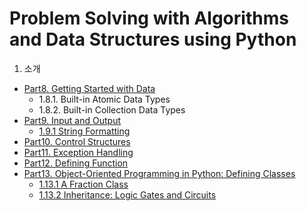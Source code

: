 # Problem Solving with Algorithms and Data Structures using Python
1. 소개
  - [Part8. Getting Started with Data](1_Introduction/8_Getting_Started_With_Data.md)
    - 1.8.1. Built-in Atomic Data Types
    - 1.8.2. Built-in Collection Data Types
  - [Part9. Input and Output](1_Introduction/9_Input_And_Output.ipynb)
    - [1.9.1 String Formatting](1_Introduction/9_1_String_Formatting.ipynb) 
  - [Part10. Control Structures](1_Introduction/10_Control_Structures.ipynb)
  - [Part11. Exception Handling](1_Introduction/11_Exception_Handling.ipynb)
  - [Part12. Defining Function](1_Introduction/12_Defining_Function.ipynb)
  - [Part13. Object-Oriented Programming in Python: Defining Classes](1_Introduction/13_Defining_Classes.ipynb)
    - [1.13.1 A Fraction Class](1_Introduction/13_1_Fraction_Class.ipynb)
    - [1.13.2 Inheritance: Logic Gates and Circuits](1_Introduction/13_2_Inheritance.ipynb)
  
